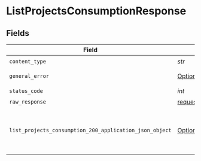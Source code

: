 # ListProjectsConsumptionResponse


## Fields

| Field                                                                                                                       | Type                                                                                                                        | Required                                                                                                                    | Description                                                                                                                 |
| --------------------------------------------------------------------------------------------------------------------------- | --------------------------------------------------------------------------------------------------------------------------- | --------------------------------------------------------------------------------------------------------------------------- | --------------------------------------------------------------------------------------------------------------------------- |
| `content_type`                                                                                                              | *str*                                                                                                                       | :heavy_check_mark:                                                                                                          | N/A                                                                                                                         |
| `general_error`                                                                                                             | [Optional[shared.GeneralError]](../../models/shared/generalerror.md)                                                        | :heavy_minus_sign:                                                                                                          | General Error                                                                                                               |
| `status_code`                                                                                                               | *int*                                                                                                                       | :heavy_check_mark:                                                                                                          | N/A                                                                                                                         |
| `raw_response`                                                                                                              | [requests.Response](https://requests.readthedocs.io/en/latest/api/#requests.Response)                                       | :heavy_minus_sign:                                                                                                          | N/A                                                                                                                         |
| `list_projects_consumption_200_application_json_object`                                                                     | [Optional[ListProjectsConsumption200ApplicationJSON]](../../models/operations/listprojectsconsumption200applicationjson.md) | :heavy_minus_sign:                                                                                                          | Returned a list of per-project consumption for the Neon account                                                             |